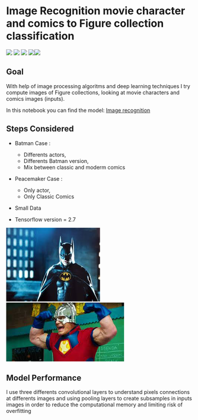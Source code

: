 # Image Recognition movie character and comics to Figure collection classification

[![](https://img.shields.io/badge/Python-FFD43B?style=for-the-badge&logo=python&logoColor=darkgreen)](https://www.python.org)  [![](https://img.shields.io/badge/TensorFlow-FF6F00?style=for-the-badge&logo=TensorFlow&logoColor=white)](https://www.tensorflow.org) [![](https://img.shields.io/badge/Numpy-777BB4?style=for-the-badge&logo=numpy&logoColor=white)](https://numpy.org) [![](https://img.shields.io/badge/Pandas-2C2D72?style=for-the-badge&logo=pandas&logoColor=white)](https://pandas.pydata.org)[![](https://img.shields.io/badge/conda-342B029.svg?&style=for-the-badge&logo=anaconda&logoColor=white)](https://www.anaconda.com)

## Goal

With help of image processing algoritms and deep learning techniques I try compute images of Figure collections, looking at movie characters and comics images (inputs).

In this notebook you can find the model: [Image recognition](https://github.com/carlosjimenez88M/batman_peacemaker_recognition/blob/master/Object_recognition.ipynb)

## Steps Considered

* Batman Case : 
  * Differents actors, 
  * Differents Batman version,
  * Mix between classic and moderm comics

* Peacemaker Case : 
  *  Only actor, 
  *  Only Classic Comics

* Small Data

* Tensorflow version = 2.7

![](https://github.com/carlosjimenez88M/batman_peacemaker_recognition/blob/master/train/batman/batman02.jpeg?raw=true)
![](https://github.com/carlosjimenez88M/batman_peacemaker_recognition/blob/master/train/peacemaker/peacemaker08.jpeg?raw=true)

## Model Performance 

I use three differents convolutional layers to understand pixels connections at differents images and using pooling layers to create subsamples in inputs images in order to reduce the computational memory and limiting risk of overfitting


![]()



